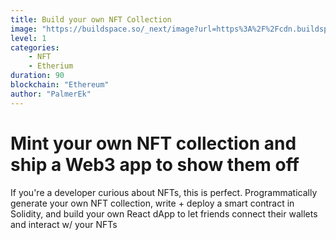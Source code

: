```yaml
---
title: Build your own NFT Collection
image: "https://buildspace.so/_next/image?url=https%3A%2F%2Fcdn.buildspace.so%2Fcourses%2Fmint-your-own-nft%2Fcover-normal.png&w=1920&q=75"
level: 1
categories:
    - NFT
    - Etherium
duration: 90
blockchain: "Ethereum"
author: "PalmerEk"
---
```


# Mint your own NFT collection and ship a Web3 app to show them off

If you're a developer curious about NFTs, this is perfect. Programmatically generate your own NFT collection, write + deploy a smart contract in Solidity, and build your own React dApp to let friends connect their wallets and interact w/ your NFTs
